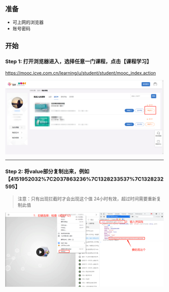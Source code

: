 ## 准备

- 可上网的浏览器
- 账号密码

## 开始

### Step 1: 打开浏览器进入，选择任意一门课程，点击【课程学习】
https://mooc.icve.com.cn/learning/u/student/student/mooc_index.action

![1](./images/alicfw1.png)

---

### Step 2: 将value部分复制出来，例如【4151952032%7C2037863236%7C1328233537%7C1328232595】
> 注意：只有出现拦截时才会出现这个值
> 24小时有效，超过时间需要重新复制此值

![2](./images/alicfw2.png)

